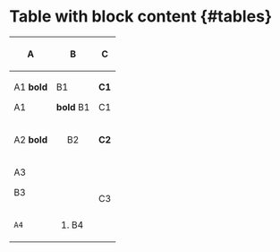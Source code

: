 # Table with block content {#tables}

<table><thead><tr><th>

A

</th><th>

B

</th><th>

C

</th></tr></thead><tbody><tr><td>

A1 **bold**

 A1

</td><td>

B1

 **bold** B1

</td><td>

**C1**

 C1

</td></tr><tr><td align="left">

A2 **bold**

</td><td align="center">

B2

</td><td align="right">

**C2**

</td></tr><tr><td colspan="2">

A3

 B3

</td><td rowspan="2">

C3

</td></tr><tr><td>

```
A4
```

</td><td>

1.  B4

</td></tr></tbody>
</table>